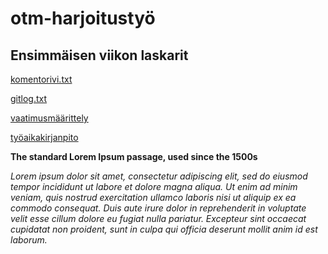 # otm-harjoitustyö

## Ensimmäisen viikon laskarit

[komentorivi.txt](https://github.com/tuomasmk/otm-harjoitustyo/blob/master/laskarit/viikko1/komentorivi.txt)

[gitlog.txt](https://github.com/tuomasmk/otm-harjoitustyo/blob/master/laskarit/viikko1/gitlog.txt)

[vaatimusmäärittely](https://github.com/tuomasmk/otm-harjoitustyo/blob/master/dokumentointi/vaatimusmaarittely.md)

[työaikakirjanpito](https://github.com/tuomasmk/otm-harjoitustyo/blob/master/dokumentointi/tuntikirjanpito.md)

**The standard Lorem Ipsum passage, used since the 1500s**

*Lorem ipsum dolor sit amet, consectetur adipiscing elit, sed do eiusmod tempor incididunt ut labore et dolore magna aliqua. Ut enim ad minim veniam, quis nostrud exercitation ullamco laboris nisi ut aliquip ex ea commodo consequat. Duis aute irure dolor in reprehenderit in voluptate velit esse cillum dolore eu fugiat nulla pariatur. Excepteur sint occaecat cupidatat non proident, sunt in culpa qui officia deserunt mollit anim id est laborum.*
